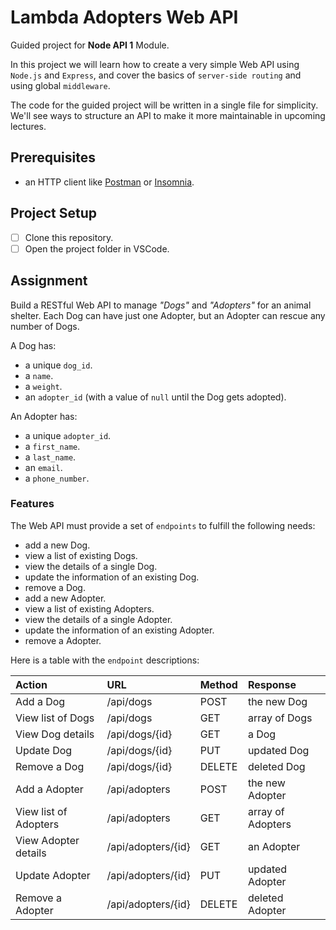 # Lambda Adopters Web API

Guided project for **Node API 1** Module.

In this project we will learn how to create a very simple Web API using `Node.js` and `Express`, and cover the basics of `server-side routing` and using global `middleware`.

The code for the guided project will be written in a single file for simplicity. We'll see ways to structure an API to make it more maintainable in upcoming lectures.

## Prerequisites

- an HTTP client like [Postman](https://www.getpostman.com/downloads/) or [Insomnia](https://insomnia.rest/download/).

## Project Setup

- [ ] Clone this repository.
- [ ] Open the project folder in VSCode.

## Assignment

Build a RESTful Web API to manage _"Dogs"_ and _"Adopters"_ for an animal shelter. Each Dog can have just one Adopter, but an Adopter can rescue any number of Dogs.

A Dog has:

- a unique `dog_id`.
- a `name`.
- a `weight`.
- an `adopter_id` (with a value of `null` until the Dog gets adopted).

An Adopter has:

- a unique `adopter_id`.
- a `first_name`.
- a `last_name`.
- an `email`.
- a `phone_number`.

### Features

The Web API must provide a set of `endpoints` to fulfill the following needs:

- add a new Dog.
- view a list of existing Dogs.
- view the details of a single Dog.
- update the information of an existing Dog.
- remove a Dog.
- add a new Adopter.
- view a list of existing Adopters.
- view the details of a single Adopter.
- update the information of an existing Adopter.
- remove a Adopter.

Here is a table with the `endpoint` descriptions:

| Action                | URL                | Method | Response          |
| :-------------------- | :----------------- | :----- | :---------------- |
| Add a Dog             | /api/dogs          | POST   | the new Dog       |
| View list of Dogs     | /api/dogs          | GET    | array of Dogs     |
| View Dog details      | /api/dogs/{id}     | GET    | a Dog             |
| Update Dog            | /api/dogs/{id}     | PUT    | updated Dog       |
| Remove a Dog          | /api/dogs/{id}     | DELETE | deleted Dog       |
| Add a Adopter         | /api/adopters      | POST   | the new Adopter   |
| View list of Adopters | /api/adopters      | GET    | array of Adopters |
| View Adopter details  | /api/adopters/{id} | GET    | an Adopter         |
| Update Adopter        | /api/adopters/{id} | PUT    | updated Adopter   |
| Remove a Adopter      | /api/adopters/{id} | DELETE | deleted Adopter   |
